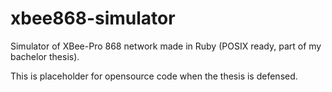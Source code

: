xbee868-simulator
=================

Simulator of XBee-Pro 868 network made in Ruby (POSIX ready, part of my bachelor thesis).

This is placeholder for opensource code when the thesis is defensed.
